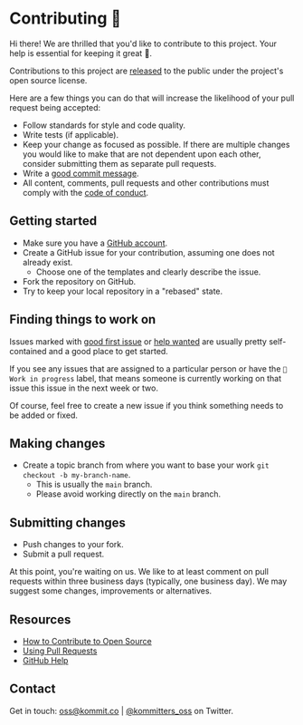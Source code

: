 # Contributing 🎉

Hi there! We are thrilled that you'd like to contribute to this project. Your help is essential for keeping it great 🙌.

Contributions to this project are [released][contributions-under-repo] to the public under the project's open source license.

Here are a few things you can do that will increase the likelihood of your pull request being accepted:
- Follow standards for style and code quality.
- Write tests (if applicable).
- Keep your change as focused as possible. If there are multiple changes you would like to make that are not dependent upon each other, consider submitting them as separate pull requests.
- Write a [good commit message][commit-msg].
- All content, comments, pull requests and other contributions must comply with the [code of conduct][coc].

## Getting started

* Make sure you have a [GitHub account][github-signup].
* Create a GitHub issue for your contribution, assuming one does not already exist.
  * Choose one of the templates and clearly describe the issue.
* Fork the repository on GitHub.
* Try to keep your local repository in a "rebased" state.

## Finding things to work on

Issues marked with [good first issue][good-first-issue] or [help wanted][help-wanted] are usually pretty self-contained and a good place to get started.

If you see any issues that are assigned to a particular person or have the `📍 Work in progress` label, that means
someone is currently working on that issue this issue in the next week or two.

Of course, feel free to create a new issue if you think something needs to be added or fixed.

## Making changes

* Create a topic branch from where you want to base your work `git checkout -b my-branch-name`.
  * This is usually the `main` branch.
  * Please avoid working directly on the `main` branch.

## Submitting changes
* Push changes to your fork.
* Submit a pull request.

At this point, you're waiting on us. We like to at least comment on pull requests within three
business days (typically, one business day). We may suggest some changes, improvements or
alternatives.

## Resources

- [How to Contribute to Open Source][oss-how-to]
- [Using Pull Requests][github-help-pr]
- [GitHub Help][github-help]

## Contact

Get in touch: [oss@kommit.co][mail-to] | [@kommitters_oss][twitter] on Twitter.


[twitter]: https://twitter.com/kommitters_oss
[mail-to]: mailto:oss@kommit.co
[github-signup]: https://github.com/signup/free
[github-help]: https://help.github.com
[github-help-pr]: https://help.github.com/articles/about-pull-requests
[oss-how-to]: https://opensource.guide/how-to-contribute
[coc]: https://github.com/kommitters/soroban-did-contract/blob/main/CODE_OF_CONDUCT.md
[commit-msg]: https://github.com/erlang/otp/wiki/Writing-good-commit-messages
[good-first-issue]: https://github.com/kommitters/soroban-did-contract/issues?q=is%3Aopen+is%3Aissue+label%3A%22%F0%9F%91%8B+Good+first+issue%22
[help-wanted]: https://github.com/kommitters/soroban-did-contract/issues?q=is%3Aopen+is%3Aissue+label%3A%22%F0%9F%86%98+Help+wanted%22
[contributions-under-repo]: https://help.github.com/articles/github-terms-of-service/#6-contributions-under-repository-license
